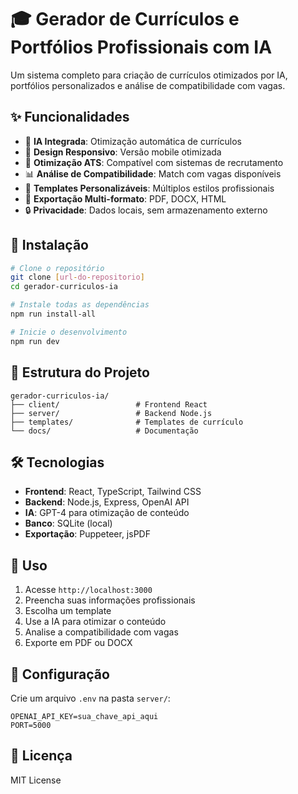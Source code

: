 # 🎓 Gerador de Currículos e Portfólios Profissionais com IA

Um sistema completo para criação de currículos otimizados por IA, portfólios personalizados e análise de compatibilidade com vagas.

## ✨ Funcionalidades

- 🤖 **IA Integrada**: Otimização automática de currículos
- 📱 **Design Responsivo**: Versão mobile otimizada
- 🎯 **Otimização ATS**: Compatível com sistemas de recrutamento
- 📊 **Análise de Compatibilidade**: Match com vagas disponíveis
- 🎨 **Templates Personalizáveis**: Múltiplos estilos profissionais
- 📄 **Exportação Multi-formato**: PDF, DOCX, HTML
- 🔒 **Privacidade**: Dados locais, sem armazenamento externo

## 🚀 Instalação

```bash
# Clone o repositório
git clone [url-do-repositorio]
cd gerador-curriculos-ia

# Instale todas as dependências
npm run install-all

# Inicie o desenvolvimento
npm run dev
```

## 📁 Estrutura do Projeto

```
gerador-curriculos-ia/
├── client/                 # Frontend React
├── server/                 # Backend Node.js
├── templates/              # Templates de currículo
└── docs/                   # Documentação
```

## 🛠️ Tecnologias

- **Frontend**: React, TypeScript, Tailwind CSS
- **Backend**: Node.js, Express, OpenAI API
- **IA**: GPT-4 para otimização de conteúdo
- **Banco**: SQLite (local)
- **Exportação**: Puppeteer, jsPDF

## 📱 Uso

1. Acesse `http://localhost:3000`
2. Preencha suas informações profissionais
3. Escolha um template
4. Use a IA para otimizar o conteúdo
5. Analise a compatibilidade com vagas
6. Exporte em PDF ou DOCX

## 🔧 Configuração

Crie um arquivo `.env` na pasta `server/`:

```env
OPENAI_API_KEY=sua_chave_api_aqui
PORT=5000
```

## 📄 Licença

MIT License 
